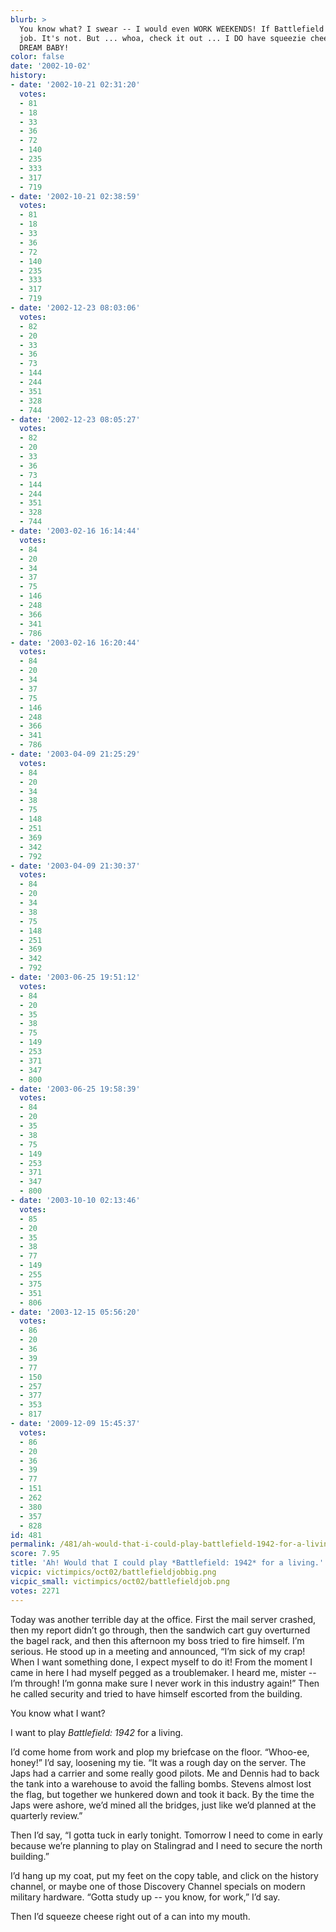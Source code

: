 ```yaml
---
blurb: >
  You know what? I swear -- I would even WORK WEEKENDS! If Battlefield 1942 were my
  job. It's not. But ... whoa, check it out ... I DO have squeezie cheese! LIVE THE
  DREAM BABY!
color: false
date: '2002-10-02'
history:
- date: '2002-10-21 02:31:20'
  votes:
  - 81
  - 18
  - 33
  - 36
  - 72
  - 140
  - 235
  - 333
  - 317
  - 719
- date: '2002-10-21 02:38:59'
  votes:
  - 81
  - 18
  - 33
  - 36
  - 72
  - 140
  - 235
  - 333
  - 317
  - 719
- date: '2002-12-23 08:03:06'
  votes:
  - 82
  - 20
  - 33
  - 36
  - 73
  - 144
  - 244
  - 351
  - 328
  - 744
- date: '2002-12-23 08:05:27'
  votes:
  - 82
  - 20
  - 33
  - 36
  - 73
  - 144
  - 244
  - 351
  - 328
  - 744
- date: '2003-02-16 16:14:44'
  votes:
  - 84
  - 20
  - 34
  - 37
  - 75
  - 146
  - 248
  - 366
  - 341
  - 786
- date: '2003-02-16 16:20:44'
  votes:
  - 84
  - 20
  - 34
  - 37
  - 75
  - 146
  - 248
  - 366
  - 341
  - 786
- date: '2003-04-09 21:25:29'
  votes:
  - 84
  - 20
  - 34
  - 38
  - 75
  - 148
  - 251
  - 369
  - 342
  - 792
- date: '2003-04-09 21:30:37'
  votes:
  - 84
  - 20
  - 34
  - 38
  - 75
  - 148
  - 251
  - 369
  - 342
  - 792
- date: '2003-06-25 19:51:12'
  votes:
  - 84
  - 20
  - 35
  - 38
  - 75
  - 149
  - 253
  - 371
  - 347
  - 800
- date: '2003-06-25 19:58:39'
  votes:
  - 84
  - 20
  - 35
  - 38
  - 75
  - 149
  - 253
  - 371
  - 347
  - 800
- date: '2003-10-10 02:13:46'
  votes:
  - 85
  - 20
  - 35
  - 38
  - 77
  - 149
  - 255
  - 375
  - 351
  - 806
- date: '2003-12-15 05:56:20'
  votes:
  - 86
  - 20
  - 36
  - 39
  - 77
  - 150
  - 257
  - 377
  - 353
  - 817
- date: '2009-12-09 15:45:37'
  votes:
  - 86
  - 20
  - 36
  - 39
  - 77
  - 151
  - 262
  - 380
  - 357
  - 828
id: 481
permalink: /481/ah-would-that-i-could-play-battlefield-1942-for-a-living/
score: 7.95
title: 'Ah! Would that I could play *Battlefield: 1942* for a living.'
vicpic: victimpics/oct02/battlefieldjobbig.png
vicpic_small: victimpics/oct02/battlefieldjob.png
votes: 2271
---
```


Today was another terrible day at the office. First the mail server
crashed, then my report didn’t go through, then the sandwich cart guy
overturned the bagel rack, and then this afternoon my boss tried to fire
himself. I’m serious. He stood up in a meeting and announced, “I’m sick
of my crap! When I want something done, I expect myself to do it! From
the moment I came in here I had myself pegged as a troublemaker. I heard
me, mister -- I’m through! I’m gonna make sure I never work in this
industry again!” Then he called security and tried to have himself
escorted from the building.

You know what I want?

I want to play *Battlefield: 1942* for a living.

I’d come home from work and plop my briefcase on the floor. “Whoo-ee,
honey!” I’d say, loosening my tie. “It was a rough day on the server.
The Japs had a carrier and some really good pilots. Me and Dennis had to
back the tank into a warehouse to avoid the falling bombs. Stevens
almost lost the flag, but together we hunkered down and took it back. By
the time the Japs were ashore, we’d mined all the bridges, just like
we’d planned at the quarterly review.”

Then I’d say, “I gotta tuck in early tonight. Tomorrow I need to come in
early because we’re planning to play on Stalingrad and I need to secure
the north building.”

I’d hang up my coat, put my feet on the copy table, and click on the
history channel, or maybe one of those Discovery Channel specials on
modern military hardware. “Gotta study up -- you know, for work,” I’d
say.

Then I’d squeeze cheese right out of a can into my mouth.